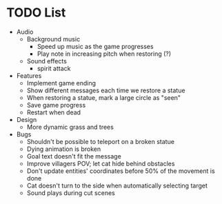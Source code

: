 # TODO List

- Audio
  - Background music
    - Speed up music as the game progresses
    - Play note in increasing pitch when restoring (?)
  - Sound effects
    - spirit attack
- Features
  - Implement game ending
  - Show different messages each time we restore a statue
  - When restoring a statue, mark a large circle as "seen"
  - Save game progress
  - Restart when dead
- Design
  - More dynamic grass and trees
- Bugs
  - Shouldn't be possible to teleport on a broken statue
  - Dying animation is broken
  - Goal text doesn't fit the message
  - Improve villagers POV; let cat hide behind obstacles
  - Don't update entities' coordinates before 50% of the movement is done
  - Cat doesn't turn to the side when automatically selecting target
  - Sound plays during cut scenes
